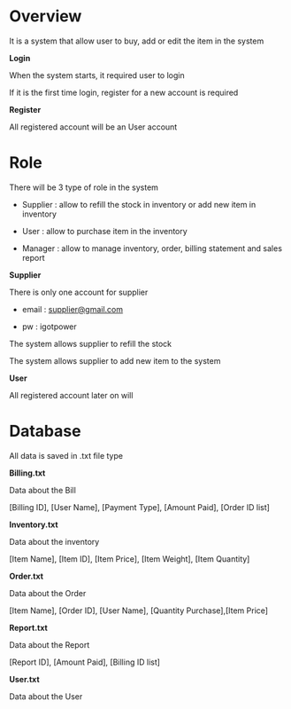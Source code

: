 # Overview
It is a system that allow user to buy, add or edit the item in the system


**Login**

When the system starts, it required user to login

If it is the first time login, register for a new account is required

**Register**

All registered account will be an User account



# Role
There will be 3 type of role in the system

- Supplier    : allow to refill the stock in inventory or add new item in inventory

- User        : allow to purchase item in the inventory

- Manager     : allow to manage inventory, order, billing statement and sales report


**Supplier**

There is only one account for supplier

- email       : supplier@gmail.com

- pw          : igotpower

The system allows supplier to refill the stock

The system allows supplier to add new item to the system


**User**

All registered account later on will 


# Database
All data is saved in .txt file type


**Billing.txt**

Data about the Bill

[Billing ID], [User Name], [Payment Type], [Amount Paid], [Order ID list]


**Inventory.txt**

Data about the inventory

[Item Name], [Item ID], [Item Price], [Item Weight], [Item Quantity]


**Order.txt**

Data about the Order

[Item Name], [Order ID], [User Name], [Quantity Purchase],[Item Price]


**Report.txt**

Data about the Report

[Report ID], [Amount Paid], [Billing ID list]


**User.txt**

Data about the User